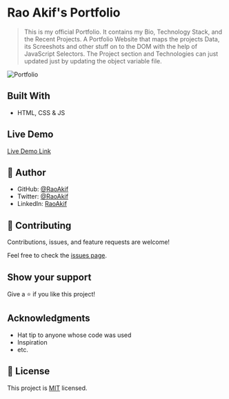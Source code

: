 # Rao Akif's Portfolio

> This is my official Portfolio. It contains my Bio, Technology Stack, and the Recent Projects.
> A Portfolio Website that maps the projects Data, its Screeshots and other stuff on to the DOM with the help of JavaScript Selectors. The Project section and Technologies can just updated just by updating the object variable file. 

![Portfolio](https://user-images.githubusercontent.com/61361037/167278658-94855b98-669f-4097-b008-b4fc08dfdcfd.PNG)


## Built With

- HTML, CSS & JS

## Live Demo

[Live Demo Link](https://raoakif.github.io/Portfolio/)


## 👤 Author

- GitHub: [@RaoAkif](https://github.com/raoakif)
- Twitter: [@RaoAkif](https://twitter.com/raoakif)
- LinkedIn: [RaoAkif](https://linkedin.com/in/raoakif)

## 🤝 Contributing

Contributions, issues, and feature requests are welcome!

Feel free to check the [issues page](../../issues/).

## Show your support

Give a ⭐️ if you like this project!

## Acknowledgments

- Hat tip to anyone whose code was used
- Inspiration
- etc.

## 📝 License

This project is [MIT](./MIT.md) licensed.
